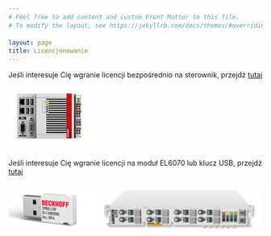 ```yaml
---
# Feel free to add content and custom Front Matter to this file.
# To modify the layout, see https://jekyllrb.com/docs/themes/#overriding-theme-defaults

layout: page
title: Licencjonowanie
---
```


Jeśli interesuje Cię wgranie licencji bezpośrednio na sterownik, przejdż [tutaj](/Target/)

![target](/Files/target.png)

Jeśli interesuje Cię wgranie licencji na moduł EL6070 lub klucz USB, przejdż [tutaj](/Dongle/)

![dongle](/Files/dongle.png)
